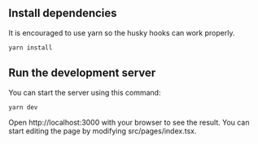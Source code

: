 ## Install dependencies

It is encouraged to use yarn so the husky hooks can work properly.

```bash
yarn install
```

## Run the development server

You can start the server using this command:

```bash
yarn dev
```

Open http://localhost:3000 with your browser to see the result. You can start editing the page by modifying src/pages/index.tsx.
